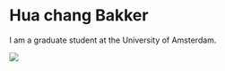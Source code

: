 # Hua chang Bakker
I am a graduate student at the University of Amsterdam.

<img align="center" src="https://github-readme-stats.vercel.app/api/top-langs/?username=huachangb&theme=dark" />

